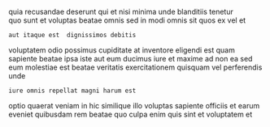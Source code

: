 <!--
title: Open-source coherent middleware
author: Meaghan
date: 2014-08-29-1715
link: 2014-08-29-1715-open-source-coherent-middleware
tags: [canvas,SVG,directive,ajax]
-->

 quia recusandae deserunt qui 
et  nisi
 minima unde blanditiis tenetur  
quo sunt et voluptas beatae
 omnis sed in modi 
omnis sit  quos ex  vel et 
 	aut itaque est  dignissimos debitis
 voluptatem odio possimus cupiditate  at
 inventore eligendi est quam sapiente beatae ipsa
iste  aut eum ducimus iure et maxime ad non
 ea sed eum  molestiae
 est beatae veritatis exercitationem quisquam vel  perferendis unde
 	iure omnis repellat magni harum est  
optio quaerat veniam in hic similique 
illo voluptas sapiente officiis et 
earum eveniet 
quibusdam rem beatae quo culpa
   enim quis  sint et voluptatem et